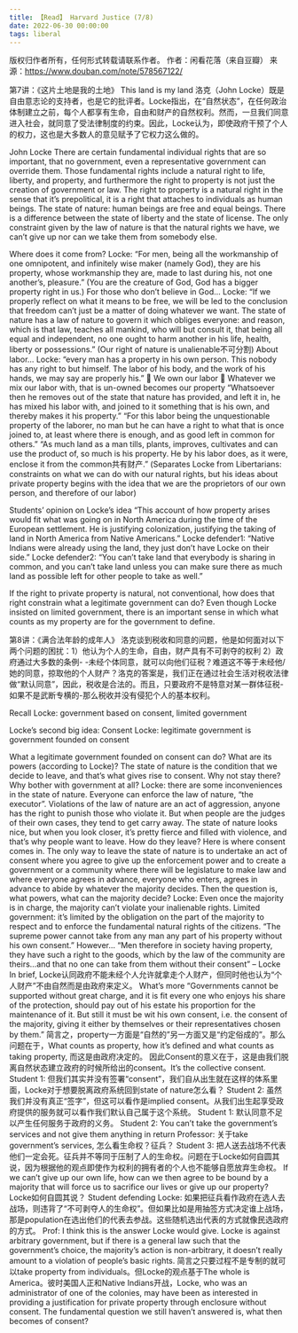 ```yaml
---
title: 【Read】 Harvard Justice (7/8) 
date: 2022-06-30 00:00:00
tags: liberal
---
```


版权归作者所有，任何形式转载请联系作者。
作者：闲看花落（来自豆瓣）
来源：https://www.douban.com/note/578567122/


第7讲：《这片土地是我的土地》 This land is my land
洛克（John Locke）既是自由意志论的支持者，也是它的批评者。Locke指出，在“自然状态”，在任何政治体制建立之前，每个人都享有生命，自由和财产的自然权利。然而，一旦我们同意进入社会，就同意了受法律制度的约束。因此，Locke认为，即使政府干预了个人的权力，这也是大多数人的意见赋予了它权力这么做的。 

John Locke
There are certain fundamental individual rights that are so important, that no government, even a representative government can override them. Those fundamental rights include a natural right to life, liberty, and property, and furthermore the right to property is not just the creation of government or law. The right to property is a natural right in the sense that it’s prepolitical, it is a right that attaches to individuals as human beings.
The state of nature: human beings are free and equal beings.
There is a difference between the state of liberty and the state of license. The only constraint given by the law of nature is that the natural rights we have, we can’t give up nor can we take them from somebody else.

Where does it come from?
Locke: “For men, being all the workmanship of one omnipotent, and infinitely wise maker (namely God), they are his property, whose workmanship they are, made to last during his, not one another’s, pleasure.” (You are the creature of God, God has a bigger property right in us.)
For those who don’t believe in God…
Locke: “If we properly reflect on what it means to be free, we will be led to the conclusion that freedom can’t just be a matter of doing whatever we want. The state of nature has a law of nature to govern it which obliges everyone: and reason, which is that law, teaches all mankind, who will but consult it, that being all equal and independent, no one ought to harm another in his life, health, liberty or possessions.” (Our right of nature is unalienable不可分割)
About labor…
Locke: “every man has a property in his own person. This nobody has any right to but himself. The labor of his body, and the work of his hands, we may say are properly his.”
	We own our labor
	Whatever we mix our labor with, that is un-owned becomes our property
“Whatsoever then he removes out of the state that nature has provided, and left it in, he has mixed his labor with, and joined to it something that is his own, and thereby makes it his property.”
“For this labor being the unquestionable property of the laborer, no man but he can have a right to what that is once joined to, at least where there is enough, and as good left in common for others.”
“As much land as a man tills, plants, improves, cultivates and can use the product of, so much is his property. He by his labor does, as it were, enclose it from the common共有财产.”
(Separates Locke from Libertarians: constraints on what we can do with our natural rights, but his ideas about private property begins with the idea that we are the proprietors of our own person, and therefore of our labor)

Students’ opinion on Locke’s idea
“This account of how property arises would fit what was going on in North America during the time of the European settlement. He is justifying colonization, justifying the taking of land in North America from Native Americans.”
Locke defender1: “Native Indians were already using the land, they just don’t have Locke on their side.”
Locke defender2: “You can’t take land that everybody is sharing in common, and you can’t take land unless you can make sure there as much land as possible left for other people to take as well.”

If the right to private property is natural, not conventional, how does that right constrain what a legitimate government can do?
Even though Locke insisted on limited government, there is an important sense in which what counts as my property are for the government to define.



第8讲：《满合法年龄的成年人》 
洛克谈到税收和同意的问题，他是如何面对以下两个问题的困扰：1）他认为个人的生命，自由，财产具有不可剥夺的权利 2）政府通过大多数的条例- -未经个体同意，就可以向他们征税？难道这不等于未经他/她的同意，掠取他的个人财产？洛克的答案是，我们正在通过社会生活对税收法律做“默认同意”，因此，税收是合法的。而且，只要政府不是特意对某一群体征税-如果不是武断专横的-那么税收并没有侵犯个人的基本权利。 

Recall Locke: government based on consent, limited government

Locke’s second big idea: Consent
Locke: legitimate government is government founded on consent

What a legitimate government founded on consent can do? What are its powers (according to Locke)?
The state of nature is the condition that we decide to leave, and that’s what gives rise to consent. Why not stay there? Why bother with government at all?
Locke: there are some inconveniences in the state of nature.
Everyone can enforce the law of nature, “the executor”. Violations of the law of nature are an act of aggression, anyone has the right to punish those who violate it. But when people are the judges of their own cases, they tend to get carry away. The state of nature looks nice, but when you look closer, it’s pretty fierce and filled with violence, and that’s why people want to leave.
How do they leave? Here is where consent comes in. The only way to leave the state of nature is to undertake an act of consent where you agree to give up the enforcement power and to create a government or a community where there will be legislature to make law and where everyone agrees in advance, everyone who enters, agrees in advance to abide by whatever the majority decides.
Then the question is, what powers, what can the majority decide?
Locke: Even once the majority is in charge, the majority can’t violate your inalienable rights.
Limited government: it’s limited by the obligation on the part of the majority to respect and to enforce the fundamental natural rights of the citizens. “The supreme power cannot take from any man any part of his property without his own consent.”
However…
“Men therefore in society having property, they have such a right to the goods, which by the law of the community are theirs…and that no one can take from them without their consent” – Locke
In brief, Locke认同政府不能未经个人允许就拿走个人财产，但同时他也认为“个人财产”不由自然而是由政府来定义。
What’s more
“Governments cannot be supported without great charge, and it is fit every one who enjoys his share of the protection, should pay out of his estate his proportion for the maintenance of it. But still it must be wit his own consent, i.e. the consent of the majority, giving it either by themselves or their representatives chosen by them.”
简言之，property一方面是“自然的”另一方面又是“约定俗成的”。那么问题在于，What counts as property, how it’s defined and what counts as taking property, 而这是由政府决定的。
因此Consent的意义在于，这是由我们脱离自然状态建立政府的时候所给出的consent。It’s the collective consent.
Student 1: 但我们其实并没有签署“consent”，我们自从出生就在这样的体系里面，Locke对于想要脱离政府系统回到state of nature怎么看？
Student 2: 虽然我们并没有真正“签字”，但这可以看作是implied consent。从我们出生起享受政府提供的服务就可以看作我们默认自己属于这个系统。
Student 1: 默认同意不足以产生任何服务于政府的义务。
Student 2: You can’t take the government’s services and not give them anything in return
Professor: 关于take government’s services, 怎么看生命权？征兵？
Student 3: 把人送去战场不代表他们一定会死。征兵并不等同于压制了人的生命权。问题在于Locke如何自圆其说，因为根据他的观点即使作为权利的拥有者的个人也不能够自愿放弃生命权。
If we can’t give up our own life, how can we then agree to be bound by a majority that will force us to sacrifice our lives or give up our property? Locke如何自圆其说？
Student defending Locke: 如果把征兵看作政府在选人去战场，则违背了“不可剥夺人的生命权”。但如果比如是用抽签方式决定谁上战场，那是population在选出他们的代表去参战。这些随机选出代表的方式就像民选政府的方式。
Prof: I think this is the answer Locke would give. Locke is against arbitrary government, but if there is a general law such that the government’s choice, the majority’s action is non-arbitrary, it doesn’t really amount to a violation of people’s basic rights.
简言之只要过程不是专制的就可以take property from individuals。但Locke的观点基于The whole is America。彼时美国人正和Native Indians开战，Locke, who was an administrator of one of the colonies, may have been as interested in providing a justification for private property through enclosure without consent.
The fundamental question we still haven’t answered is, what then becomes of consent?

